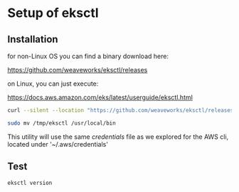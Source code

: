 # Setup of eksctl

## Installation
for non-Linux OS you can find a binary download here:

https://github.com/weaveworks/eksctl/releases

on Linux, you can just execute:

https://docs.aws.amazon.com/eks/latest/userguide/eksctl.html

```bash
curl --silent --location "https://github.com/weaveworks/eksctl/releases/download/latest_release/eksctl_$(uname -s)_amd64.tar.gz" | tar xz -C /tmp  

sudo mv /tmp/eksctl /usr/local/bin
```

This utility will use the same _credentials_ file as we explored for the AWS cli, located under '~/.aws/credentials'

## Test
```eksctl version```
